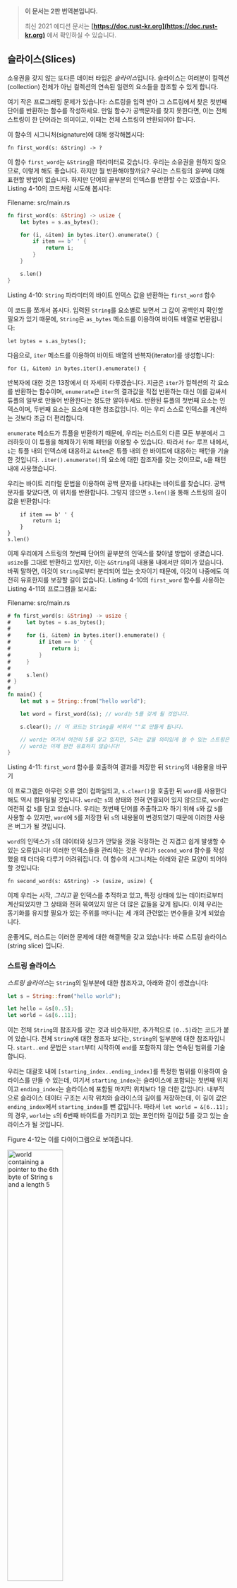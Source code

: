 > **이 문서는 2판 번역본입니다.**
>
> 최신 2021 에디션 문서는 **[https://doc.rust-kr.org](https://doc.rust-kr.org)** 에서 확인하실 수 있습니다.

## 슬라이스(Slices)

소유권을 갖지 않는 또다른 데이터 타입은 *슬라이스*입니다. 슬라이스는 여러분이 컬렉션(collection)
전체가 아닌 컬렉션의 연속된 일련의 요소들을 참조할 수 있게 합니다.

여기 작은 프로그래밍 문제가 있습니다: 스트링을 입력 받아 그 스트링에서 찾은 첫번째 단어를 반환하는
함수를 작성하세요. 만일 함수가 공백문자를 찾지 못한다면, 이는 전체 스트링이 한 단어라는 의미이고,
이때는 전체 스트링이 반환되어야 합니다.

이 함수의 시그니처(signature)에 대해 생각해봅시다:

```rust,ignore
fn first_word(s: &String) -> ?
```

이 함수 `first_word`는 `&String`을 파라미터로 갖습니다. 우리는 소유권을 원하지 않으므로, 이렇게
해도 좋습니다. 하지만 뭘 반환해야할까요? 우리는 스트링의 *일부*에 대해 표현할 방법이 없습니다. 하지만
단어의 끝부분의 인덱스를 반환할 수는 있겠습니다. Listing 4-10의 코드처럼 시도해 봅시다:

<span class="filename">Filename: src/main.rs</span>

```rust
fn first_word(s: &String) -> usize {
    let bytes = s.as_bytes();

    for (i, &item) in bytes.iter().enumerate() {
        if item == b' ' {
            return i;
        }
    }

    s.len()
}
```

<span class="caption">Listing 4-10: `String` 파라미터의 바이트 인덱스 값을 반환하는
`first_word` 함수</span>

이 코드를 쪼개서 봅시다. 입력된 `String`를 요소별로 보면서 그 값이 공백인지 확인할 필요가 있기
때문에, `String`은 `as_bytes` 메소드를 이용하여 바이트 배열로 변환됩니다:

```rust,ignore
let bytes = s.as_bytes();
```

다음으로, `iter` 메소드를 이용하여 바이트 배열의 반복자(iterator)를 생성합니다:

```rust,ignore
for (i, &item) in bytes.iter().enumerate() {
```

반복자에 대한 것은 13장에서 더 자세히 다루겠습니다. 지금은 `iter`가 컬렉션의 각 요소를 반환하는 함수이며,
`enumerate`은 `iter`의 결과값을 직접 반환하는 대신 이를 감싸서 튜플의 일부로 만들어 반환한다는 정도만
알아두세요. 반환된 튜플의 첫번째 요소는 인덱스이며, 두번째 요소는 요소에 대한 참조값입니다. 이는 우리 스스로
인덱스를 계산하는 것보다 조금 더 편리합니다.

`enumerate` 메소드가 튜플을 반환하기 때문에, 우리는 러스트의 다른 모든 부분에서 그러하듯이 이 튜플을
해체하기 위해 패턴을 이용할 수 있습니다. 따라서 `for` 루프 내에서, `i`는 튜플 내의 인덱스에 대응하고
`&item`은 튜플 내의 한 바이트에 대응하는 패턴을 기술한 것입니다. `.iter().enumerate()`의
요소에 대한 참조자를 갖는 것이므로, `&`을 패턴 내에 사용했습니다.

우리는 바이트 리터럴 문법을 이용하여 공백 문자를 나타내는 바이트를 찾습니다. 공백 문자를 찾았다면,
이 위치를 반환합니다. 그렇지 않으면 `s.len()`을 통해 스트링의 길이값을 반환합니다:

```rust,ignore
    if item == b' ' {
        return i;
    }
}
s.len()
```

이제 우리에게 스트링의 첫번째 단어의 끝부분의 인덱스를 찾아낼 방법이 생겼습니다. `usize`를
그대로 반환하고 있지만, 이는 `&String`의 내용물 내에서만 의미가 있습니다. 바꿔 말하면,
이것이 `String`로부터 분리되어 있는 숫자이기 때문에, 이것이 나중에도 여전히 유효한지를 보장할
길이 없습니다. Listing 4-10의 `first_word` 함수를 사용하는 Listing 4-11의 프로그램을
보시죠:

<span class="filename">Filename: src/main.rs</span>

```rust
# fn first_word(s: &String) -> usize {
#     let bytes = s.as_bytes();
#
#     for (i, &item) in bytes.iter().enumerate() {
#         if item == b' ' {
#             return i;
#         }
#     }
#
#     s.len()
# }
#
fn main() {
    let mut s = String::from("hello world");

    let word = first_word(&s); // word는 5를 갖게 될 것입니다.

    s.clear(); // 이 코드는 String을 비워서 ""로 만들게 됩니다.

    // word는 여기서 여전히 5를 갖고 있지만, 5라는 값을 의미있게 쓸 수 있는 스트링은 이제 없습니다.
    // word는 이제 완전 유효하지 않습니다!
}
```

<span class="caption">Listing 4-11: `first_word` 함수를 호출하여 결과를 저장한 뒤
`String`의 내용물을 바꾸기</span>

이 프로그램은 아무런 오류 없이 컴파일되고, `s.clear()`을 호출한 뒤 `word`를 사용한다 해도
역시 컴파일될 것입니다. `word`는 `s`의 상태와 전혀 연결되어 있지 않으므로, `word`는 여전히 값
`5`를 담고 있습니다. 우리는 첫번째 단어를 추출하고자 하기 위해 `s`와 값 `5`를 사용할 수 있지만,
`word`에 `5`를 저장한 뒤 `s`의 내용물이 변경되었기 때문에 이러한 사용은 버그가 될 것입니다.

`word`의 인덱스가 `s`의 데이터와 싱크가 안맞을 것을 걱정하는 건 지겹고 쉽게 발생할 수 있는 오류입니다!
이러한 인덱스들을 관리하는 것은 우리가 `second_word` 함수를 작성했을 때 더더욱 다루기 어려워집니다.
이 함수의 시그니처는 아래와 같은 모양이 되어야 할 것입니다:

```rust,ignore
fn second_word(s: &String) -> (usize, usize) {
```

이제 우리는 시작, *그리고* 끝 인덱스를 추적하고 있고, 특정 상태에 있는 데이터로부터 계산되었지만
그 상태와 전혀 묶여있지 않은 더 많은 값들을 갖게 됩니다. 이제 우리는 동기화를 유지할 필요가 있는
주위를 떠다니는 세 개의 관련없는 변수들을 갖게 되었습니다.

운좋게도, 러스트는 이러한 문제에 대한 해결책을 갖고 있습니다: 바로 스트링 슬라이스(string slice)
입니다.

###  스트링 슬라이스

*스트링 슬라이스*는 `String`의 일부분에 대한 참조자고, 아래와 같이 생겼습니다:

```rust
let s = String::from("hello world");

let hello = &s[0..5];
let world = &s[6..11];
```

이는 전체 `String`의 참조자를 갖는 것과 비슷하지만, 추가적으로 `[0..5]`라는 코드가 붙어 있습니다.
전체 `String`에 대한 참조자 보다는, `String`의 일부분에 대한 참조자입니다. `start..end` 문법은
`start`부터 시작하여 `end`를 포함하지 않는 연속된 범위를 기술합니다.

우리는 대괄호 내에 `[starting_index..ending_index]`를 특정한 범위를 이용하여 슬라이스를 만들
수 있는데, 여기서 `starting_index`는 슬라이스에 포함되는 첫번째 위치이고 `ending_index`는
슬라이스에 포함될 마지막 위치보다 1을 더한 값입니다. 내부적으로 슬라이스 데이터 구조는 시작 위치와
슬라이스의 길이를 저장하는데, 이 길이 값은 `ending_index`에서 `starting_index`를 뺀 값입니다.
따라서 `let world = &[6..11];`의 경우, `world`는 `s`의 6번째 바이트를 가리키고 있는 포인터와
길이값 5를 갖고 있는 슬라이스가 될 것입니다.

Figure 4-12는 이를 다이어그램으로 보여줍니다.

<img alt="world containing a pointer to the 6th byte of String s and a length 5" src="img/trpl04-06.svg" class="center" style="width: 50%;" />

<span class="caption">Figure 4-12: `String`의 일부를 참조하는 스트링 슬라이스</span>

러스트의 `..` 범위 문법을 사용하여, 여러분이 만일 첫번째 인덱스(즉 0)에서부터 시작하길 원한다면,
두 개의 마침표 전의 값은 생략할 수 있습니다. 다시 말하면, 아래의 두 줄은 동일한 표현입니다:

```rust
let s = String::from("hello");

let slice = &s[0..2];
let slice = &s[..2];
```

비슷한 이치로, 만일 여러분의 슬라이스가 `String`의 마지막 바이트까지 포함한다면, 여러분은 끝의
숫자를 생략할 수 있습니다. 이는 아래 두 줄의 표현이 동일하다는 의미입니다:

```rust
let s = String::from("hello");

let len = s.len();

let slice = &s[3..len];
let slice = &s[3..];
```

여러분은 또한 전체 스트링의 슬라이스를 만들기 위해 양쪽 값을 모두 생략할 수 있습니다. 따라서 아래
두 줄의 표현은 동일합니다:

```rust
let s = String::from("hello");

let len = s.len();

let slice = &s[0..len];
let slice = &s[..];
```

이 모든 정보를 잘 기억하시고, `first_word`가 슬라이스를 반환하도록 다시 작성해봅시다.
“스트링 슬라이스”를  나타내는 타입은 `&str`로 씁니다:

<span class="filename">Filename: src/main.rs</span>

```rust
fn first_word(s: &String) -> &str {
    let bytes = s.as_bytes();

    for (i, &item) in bytes.iter().enumerate() {
        if item == b' ' {
            return &s[0..i];
        }
    }

    &s[..]
}
```

우리는 Listing 4-10에서 작성한 것과 같은 방법으로 공백 문자가 첫번째로 나타난 지점을 찾아서 단어의
끝 인덱스를 얻어냅니다. 공백 문자를 찾으면, 스트링의 시작과 공백 문자의 인덱스를 각각 시작과 끝 인덱스로
사용하여 스트링 슬라이스를 반환합니다.

이제 `first_word`가 호출되면, 해당 데이터와 묶여있는 하나의 값을 반환받게 되었습니다. 이 값은
슬라이스의 시작 위치에 대한 참조자와 슬라이스의 요소 개수로 이루어져 있습니다.

`second_word` 함수에 대해서도 마찬가지로 슬라이스를 반환하는 형식이 잘 동작할 것입니다:

```rust,ignore
fn second_word(s: &String) -> &str {
```

우리는 이제 엉망이 되기 훨씬 힘든 직관적인 API를 갖게 되었는데, 이는 컴파일러가 `String`에 대한
참조자들이 유효한 상태로 남아있게끔 보장할 것이기 때문입니다. 첫번째 단어의 끝 인덱스를 찾았지만,
그 후 스트링을 비워버려서 인덱스가 유효하지 않게되는 Listing 4-11의 프로그램 내의 버그를 기억하시나요?
그런 코드는 논리적으로 맞지 않지만 어떠한 즉각적인 오류도 보여주지 못합니다. 그런 문제는 우리가
비어 있는 스트링에 대해 첫번째 단어의 인덱스를 사용하고자 시도할 경우에나 나타나게 될 것입니다.
슬라이스는 이러한 버그를 불가능하게 만들고 우리가 코드 내에서 발생할 수 있는 문제를 훨씬 일찍 알게
해줍니다. `first_word`의 슬라이스 버젼을 이용하는 것은 컴파일 타임 오류를 발생시킬 것입니다:

<span class="filename">Filename: src/main.rs</span>

```rust,ignore
fn main() {
    let mut s = String::from("hello world");

    let word = first_word(&s);

    s.clear(); // Error!

    println!("the first word is: {}", word);
}
```

여기 컴파일 오류 메세지를 보시죠:

```text
17:6 error: cannot borrow `s` as mutable because it is also borrowed as
            immutable [E0502]
    s.clear(); // Error!
    ^
15:29 note: previous borrow of `s` occurs here; the immutable borrow prevents
            subsequent moves or mutable borrows of `s` until the borrow ends
    let word = first_word(&s);
                           ^
18:2 note: previous borrow ends here
fn main() {

}
^
```

빌림 규칙에서 우리가 만일 무언가에 대한 불변 참조자를 만들었을 경우, 가변 참조자를 만들 수 없다는
점을 상기해보세요. `clear` 함수가 `String`을 잘라낼 필요가 있기 때문에, 이 함수는 가변 참조자를
갖기 위한 시도를 할 것이고, 이는 실패하게 됩니다. 러스트는 우리의 API를 사용하기 쉽게 해줄 뿐만 아니라
이러한 종류의 오류 전체를 컴파일 타임에 제거해 줍니다!

#### 스트링 리터럴은 슬라이스입니다

스트링 리터럴이 바이너리 안에 저장된다고 하는 얘기를 상기해봅시다. 이제 슬라이스에 대해 알았으니,
우리는 스트링 리터럴을 적합하게 이해할 수 있습니다:

```rust
let s = "Hello, world!";
```

여기서 `s`의 타입은 `&str`입니다: 이것은 바이너리의 특정 지점을 가리키고 있는 슬라이스입니다.
이는 왜 스트링 리터럴이 불변인가도 설명해줍니다; `&str`은 불변 참조자이기 때문입니다.

#### 파라미터로서의 스트링 슬라이스

여러분이 리터럴과 `String`의 슬라이스를 얻을 수 있다는 것을 알게 되었다면 `first_word` 함수를
한번 더 개선시킬 수 있는데, 바로 이 함수의 시그니처입니다:

```rust,ignore
fn first_word(s: &String) -> &str {
```

더 경험이 많은 러스트인이라면 대신 아래와 같이 작성하는데, 그 이유는 `&String`과 `&str` 둘 모두에
대한 같은 함수를 사용할 수 있도록 해주기 때문입니다.

```rust,ignore
fn first_word(s: &str) -> &str {
```

만일 우리가 스트링 슬라이스를 갖고 있다면, 이를 바로 넘길 수 있습니다. `String`을 갖고 있다면,
이 `String`의 전체 슬라이스를 넘길 수 있습니다. 함수가 `String`의 참조자 대신 스트링 슬라이스를
갖도록 정의하는 것은 우리의 API를 어떠한 기능적인 손실 없이도 더 일반적이고 유용하게 해줍니다:

<span class="filename">Filename: src/main.rs</span>

```rust
# fn first_word(s: &str) -> &str {
#     let bytes = s.as_bytes();
#
#     for (i, &item) in bytes.iter().enumerate() {
#         if item == b' ' {
#             return &s[0..i];
#         }
#     }
#
#     &s[..]
# }
fn main() {
    let my_string = String::from("hello world");

    // first_word가 `String`의 슬라이스로 동작합니다.
    let word = first_word(&my_string[..]);

    let my_string_literal = "hello world";

    // first_word가 스트링 리터럴의 슬라이스로 동작합니다.
    let word = first_word(&my_string_literal[..]);

    // 스트링 리터럴은 *또한* 스트링 슬라이스이기 때문에,
    // 아래 코드도 슬라이스 문법 없이 동작합니다!
    let word = first_word(my_string_literal);
}
```

### 그 밖의 슬라이스들

스트링 슬라이스는 여러분이 상상하는 바와 같이, 스트링에 특정되어 있습니다. 하지만 더 일반적인
슬라이스 타입도 역시 있습니다. 아래 배열을 보시죠:

```rust
let a = [1, 2, 3, 4, 5];
```

우리가 스트링의 일부를 참조하고 싶어할 수 있는 것처럼, 배열의 일부를 참조하고 싶을 수 있고, 그러면
아래와 같이 쓸 수 있습니다:

```rust
let a = [1, 2, 3, 4, 5];

let slice = &a[1..3];
```

이 슬라이스는 `&[i32]` 타입을 갖습니다. 이는 스트링 슬라이스가 동작하는 방법과 똑같이, 슬라이스의
첫번째 요소에 대한 참조자와 슬라이스의 길이를 저장하는 방식으로 동작합니다. 여러분은 다른 모든 종류의
컬렉션들에 대하여 이런 종류의 슬라이스를 이용할 수 있습니다. 벡터에 대해서 8장에서 이야기할 때 이러한
컬렉션에 대해 더 자세히 다루겠습니다.

## 정리

소유권, 빌림, 그리고 슬라이스의 개념은 러스트 프로그램의 메모리 안정성을 컴파일 타임에 보장하는 것입니다.
러스트 언어는 다른 시스템 프로그래밍 언어와 같이 여러분의 메모리 사용에 대한 제어권을 주지만, 데이터의
소유자가 스코프 밖으로 벗어났을 때 소유자가 자동적으로 데이터를 버리도록 하는 것은 곧 여러분이 이러한
제어를 위해 추가적인 코드 작성이나 디버깅을 하지 않아도 된다는 뜻입니다.

소유권은 러스트의 다른 수많은 부분이 어떻게 동작하는지에 영향을 주므로, 이 책의 남은 부분 전체에 걸쳐
이 개념들에 대해 더 이야기할 것입니다. 다음 장으로 넘어가서 데이터들을 함께 그룹짓는 `struct`를
보겠습니다.
